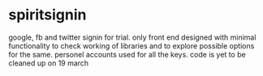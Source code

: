 # spiritsignin
google, fb and twitter signin for trial. only front end designed with minimal functionality to check working of libraries and to explore possible options for the same.
personel accounts used for all the keys.
code is yet to be cleaned up on 19 march

